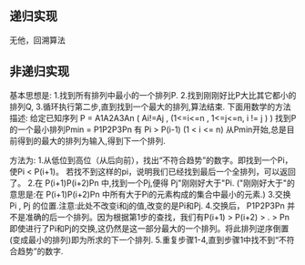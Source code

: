 递归实现
---

无他，回溯算法


非递归实现
---

基本思想是:
    1.找到所有排列中最小的一个排列P.
    2.找到刚刚好比P大比其它都小的排列Q,
    3.循环执行第二步,直到找到一个最大的排列,算法结束.
下面用数学的方法描述:
给定已知序列 P =  A1A2A3An ( Ai!=Aj , (1<=i<=n  , 1<=j<=n, i != j  ) )
找到P的一个最小排列Pmin = P1P2P3Pn  有  Pi > P(i-1) (1 < i <= n)
从Pmin开始,总是目前得到的最大的排列为输入,得到下一个排列.

方法为:
1.从低位到高位（从后向前），找出“不符合趋势”的数字。即找到一个Pi，使Pi < P(i+1)。
  若找不到这样的pi，说明我们已经找到最后一个全排列，可以返回了。
2.在 P(i+1)P(i+2)Pn 中,找到一个Pj,便得 Pj"刚刚好大于"Pi.
  ("刚刚好大于"的意思是:在 P(i+1)P(i+2)Pn 中所有大于Pi的元素构成的集合中最小的元素.)
3.交换 Pi , Pj 的位置.注意:此处不改变i和j的值,改变的是Pi和Pj.
4.交换后， P1P2P3Pn  并不是准确的后一个排列。因为根据第1步的查找，我们有P(i+1) > P(i+2) > . > Pn
  即使进行了Pi和Pj的交换,这仍然是这一部分最大的一个排列。将此排列逆序倒置(变成最小的排列)即为所求的下一个排列.
5.重复步骤1-4,直到步骤1中找不到“不符合趋势”的数字.